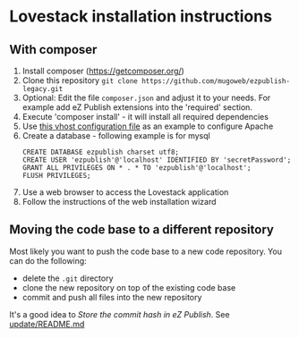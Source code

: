 Lovestack installation instructions
===

With composer
--

1) Install composer (https://getcomposer.org/)
1) Clone this repository `git clone https://github.com/mugoweb/ezpublish-legacy.git`
1) Optional: Edit the file `composer.json` and adjust it to your needs. For example add eZ Publish extensions into the 'required' section. 
1) Execute 'composer install' - it will install all required dependencies
1) Use [this vhost configuration file](/doc/apache2/legacy.conf) as an example to configure Apache
1) Create a database - following example is for mysql
   ```
   CREATE DATABASE ezpublish charset utf8;
   CREATE USER 'ezpublish'@'localhost' IDENTIFIED BY 'secretPassword';
   GRANT ALL PRIVILEGES ON * . * TO 'ezpublish'@'localhost';
   FLUSH PRIVILEGES;
   ```
1) Use a web browser to access the Lovestack application
1) Follow the instructions of the web installation wizard

Moving the code base to a different repository
--
Most likely you want to push the code base to a new code repository. You can do the following:
* delete the `.git` directory
* clone the new repository on top of the existing code base
* commit and push all files into the new repository

It's a good idea to _Store the commit hash in eZ Publish_. See [update/README.md](/update/README.md#store-the-commit-hash-in-ez-publish)

